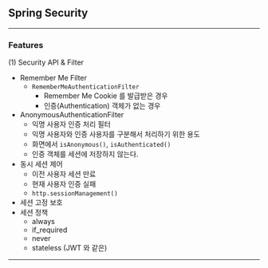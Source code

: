 ## Spring Security

---

### Features

(1) Security API & Filter
* Remember Me Filter
  * ```RememberMeAuthenticationFilter```
    * Remember Me Cookie 를 발급받은 경우
    * 인증(Authentication) 객체가 없는 경우
* AnonymousAuthenticationFilter
  * 익명 사용자 인증 처리 필터
  * 익명 사용자와 인증 사용자를 구분해서 처리하기 위한 용도
  * 화면에서 ```isAnonymous()```, ```isAuthenticated()```
  * 인증 객체를 세션에 저장하지 않는다.
* 동시 세션 제어
  * 이전 사용자 세션 만료
  * 현재 사용자 인증 실패
  * ```http.sessionManagement()```
* 세션 고정 보호
* 세션 정책
  * always
  * if_required
  * never
  * stateless (JWT 와 같은)



---
